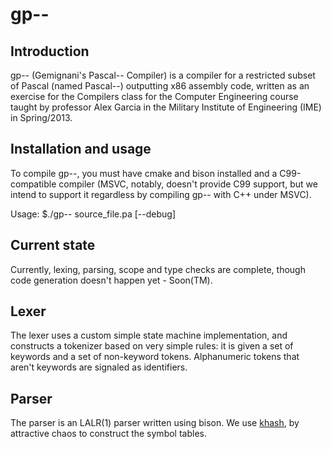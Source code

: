gp--
====

Introduction
------------
gp-- (Gemignani's Pascal-- Compiler) is a compiler for a restricted subset of Pascal (named Pascal--) outputting x86 assembly code, written as an exercise for the Compilers class for the Computer Engineering course taught by professor Alex Garcia in the Military Institute of Engineering (IME) in Spring/2013.

Installation and usage
----------------------
To compile gp--, you must have cmake and bison installed and a C99-compatible compiler (MSVC, notably, doesn't provide C99 support, but we intend to support it regardless by compiling gp-- with C++ under MSVC).

Usage: $./gp-- source_file.pa [--debug]

Current state
-------------
Currently, lexing, parsing, scope and type checks are complete, though code generation doesn't happen yet - Soon(TM).

Lexer
-----
The lexer uses a custom simple state machine implementation, and constructs a tokenizer based on very simple rules: it is given a set of keywords and a set of non-keyword tokens. Alphanumeric tokens that aren't keywords are signaled as identifiers. 

Parser
------
The parser is an LALR(1) parser written using bison. We use [khash][1], by attractive chaos to construct the symbol tables.

[1]: https://github.com/attractivechaos/klib
